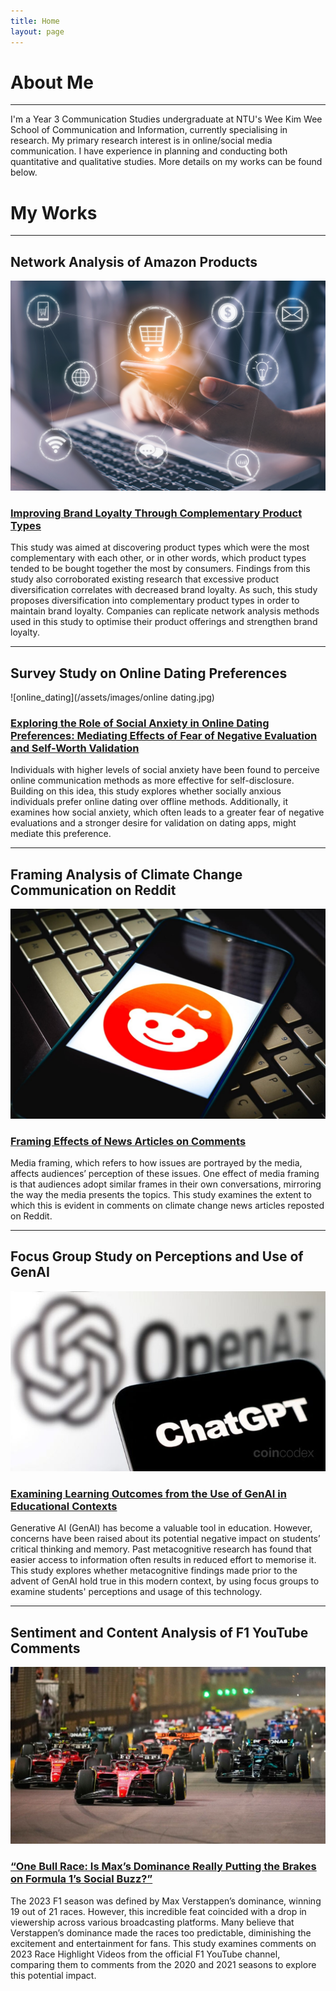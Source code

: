 ```yaml
---
title: Home
layout: page
---
```


# About Me

---

I'm a Year 3 Communication Studies undergraduate at NTU's Wee Kim Wee School of Communication and Information, currently specialising in research. My primary research interest is in online/social media communication. I have experience in planning and conducting both quantitative and qualitative studies. More details on my works can be found below.


# My Works

---

## Network Analysis of Amazon Products

![ecommmerce](/assets/images/ecommerce.png)

### <a href="https://drive.google.com/file/d/158KTqJOaW2VdLXQNLd8pZYCaDVGfSR0e/view?usp=drive_link" target="_blank">Improving Brand Loyalty Through Complementary Product Types</a>

This study was aimed at discovering product types which were the most complementary with each other, or in other words, which product types tended to be bought together the most by consumers. Findings from this study also corroborated existing research that excessive product diversification correlates with decreased brand loyalty. As such, this study proposes diversification into complementary product types in order to maintain brand loyalty. Companies can replicate network analysis methods used in this study to optimise their product offerings and strengthen brand loyalty.

---

## Survey Study on Online Dating Preferences

![online_dating](/assets/images/online dating.jpg)

### <a href="https://drive.google.com/file/d/1D_pbC5X6bPoI_CyqVefO3NMq_PW0lURA/view?usp=drive_link" target="_blank">Exploring the Role of Social Anxiety in Online Dating Preferences: Mediating Effects of Fear of Negative Evaluation and Self-Worth Validation</a>

Individuals with higher levels of social anxiety have been found to perceive online communication methods as more effective for self-disclosure. Building on this idea, this study explores whether socially anxious individuals prefer online dating over offline methods. Additionally, it examines how social anxiety, which often leads to a greater fear of negative evaluations and a stronger desire for validation on dating apps, might mediate this preference.

---

## Framing Analysis of Climate Change Communication on Reddit

![reddit](/assets/images/reddit.jpg)

### <a href="https://drive.google.com/file/d/1Zn_dI1axk3gexZTXITKMK21O55DqbnYX/view?usp=drive_link" target="_blank">Framing Effects of News Articles on Comments</a>

Media framing, which refers to how issues are portrayed by the media, affects audiences’ perception of these issues. One effect of media framing is that audiences adopt similar frames in their own conversations, mirroring the way the media presents the topics. This study examines the extent to which this is evident in comments on climate change news articles reposted on Reddit.

---

## Focus Group Study on Perceptions and Use of GenAI

![openai](/assets/images/openai.jpeg)

### <a href="https://drive.google.com/file/d/1tKDzIHqGtGt55SDYLdv3jxlKre3U3vMQ/view?usp=drive_link" target="_blank">Examining Learning Outcomes from the Use of GenAI in Educational Contexts</a>

Generative AI (GenAI) has become a valuable tool in education. However, concerns have been raised about its potential negative impact on students’ critical thinking and memory. Past metacognitive research has found that easier access to information often results in reduced effort to memorise it. This study explores whether metacognitive findings made prior to the advent of GenAI hold true in this modern context, by using focus groups to examine students' perceptions and usage of this technology.

---

## Sentiment and  Content Analysis of F1 YouTube Comments

![f1](/assets/images/f1.jpg)

### <a href="https://drive.google.com/file/d/1T4Quz8Poui49z_4jQ-_hVwoRjSrdGKSH/view?usp=drive_link" target="_blank">“One Bull Race: Is Max’s Dominance Really Putting the Brakes on Formula 1’s Social Buzz?”</a>

The 2023 F1 season was defined by Max Verstappen’s dominance, winning 19 out of 21 races. However, this incredible feat coincided with a drop in viewership across various broadcasting platforms. Many believe that Verstappen’s dominance made the races too predictable, diminishing the excitement and entertainment for fans. This study examines comments on 2023 Race Highlight Videos from the official F1 YouTube channel, comparing them to comments from the 2020 and 2021 seasons to explore this potential impact.    

